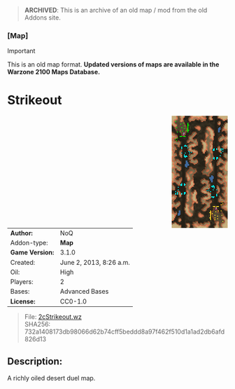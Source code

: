 > **ARCHIVED**: This is an archive of an old map / mod from the old Addons site.

### [Map]

> [!IMPORTANT]
> This is an old map format. **Updated versions of maps are available in the Warzone 2100 Maps Database.**

# Strikeout

<img src="./preview.jpg" align="right" />

| | |
| - | - |
| __Author:__ | NoQ |
| Addon-type: | __Map__ |
| __Game Version:__ | 3.1.0 |
| Created: | June 2, 2013, 8:26 a.m. |
| Oil: | High |
| Players: | 2 |
| Bases: | Advanced Bases |
| __License:__ | CC0-1.0 |

> File: [2cStrikeout.wz](https://github.com/Warzone2100/old-addons-site/raw/main/assets/203/2cStrikeout.wz)  
> SHA256: 732a1408173db98066d62b74cff5beddd8a97f462f510d1a1ad2db6afd826d13

## Description:

A richly oiled desert duel map.

